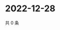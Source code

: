 # 2022-12-28

共 0 条

<!-- BEGIN WEIBO -->
<!-- 最后更新时间 Wed Dec 28 2022 10:34:23 GMT+0800 (China Standard Time) -->

<!-- END WEIBO -->
